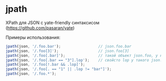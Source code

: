 jpath
=====

XPath для JSON с yate-friendly синтаксисом (https://github.com/pasaran/yate)

Примеры использования:
```js
jpath(json, '/.foo.bar');                 // json.foo.bar
jpath(json, '/.foo[3]');                  // json.foo[3]
jpath(json, '/.foo[.bar]');               // такой объект json.foo, у которого есть свойсто bar
jpath(json, '/.foo[.bar == "3"].lop');    // свойсто lop у такого json.foo, у которого bar == "3" 
jpath(json, '/.foo[!.bar && .lop]');
jpath(json, '/.foo[. == "1" || .lop != "bar"]');
jpath(json, '/.foo.*');
```